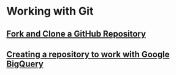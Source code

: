# Working with Git

## [Fork and Clone a GitHub Repository](get_a_git.md)

## [Creating a repository to work with Google BigQuery](make_a_git.md)
